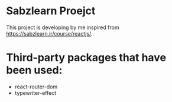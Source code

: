# Sabzlearn Proejct

This project is developing by me inspired from https://sabzlearn.ir/course/reactjs/.

# Third-party packages that have been used:

- react-router-dom
- typewriter-effect